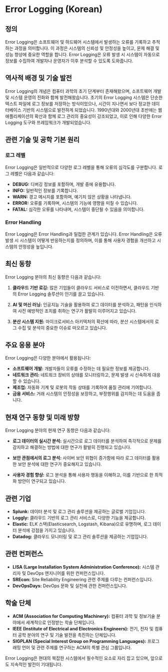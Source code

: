 # Error Logging (Korean)

## 정의

Error Logging은 소프트웨어 및 하드웨어 시스템에서 발생하는 오류를 기록하고 추적하는 과정을 의미합니다. 이 과정은 시스템의 신뢰성 및 안정성을 높이고, 문제 해결 및 성능 향상에 중요한 역할을 합니다. Error Logging은 오류 발생 시 시스템이 자동으로 정보를 수집하여 개발자나 운영자가 이후 분석할 수 있도록 도와줍니다.

## 역사적 배경 및 기술 발전

Error Logging의 개념은 컴퓨터 과학의 초기 단계부터 존재해왔으며, 소프트웨어 개발 및 시스템 운영의 진화와 함께 발전해왔습니다. 초기의 Error Logging 시스템은 단순한 텍스트 파일에 로그 정보를 저장하는 방식이었으나, 시간이 지나면서 보다 정교한 데이터베이스 기반의 시스템으로 발전하게 되었습니다. 1990년대와 2000년대 초반에는 웹 애플리케이션의 확산과 함께 로그 관리의 중요성이 강조되었고, 이로 인해 다양한 Error Logging 도구와 프레임워크가 개발되었습니다.

## 관련 기술 및 공학 기본 원리

### 로그 레벨

Error Logging은 일반적으로 다양한 로그 레벨을 통해 오류의 심각도를 구분합니다. 로그 레벨은 다음과 같습니다:

- **DEBUG:** 디버깅 정보를 포함하며, 개발 중에 유용합니다.
- **INFO:** 일반적인 정보를 기록합니다.
- **WARN:** 경고 메시지를 포함하며, 예기치 않은 상황을 나타냅니다.
- **ERROR:** 오류를 기록하며, 시스템의 기능에 영향을 미칠 수 있습니다.
- **FATAL:** 심각한 오류를 나타내며, 시스템이 중단될 수 있음을 의미합니다.

### Error Handling

Error Logging은 Error Handling과 밀접한 관계가 있습니다. Error Handling은 오류 발생 시 시스템이 어떻게 반응하는지를 정의하며, 이를 통해 사용자 경험을 개선하고 시스템의 안정성을 높입니다.

## 최신 동향

Error Logging 분야의 최신 동향은 다음과 같습니다:

1. **클라우드 기반 로깅:** 많은 기업들이 클라우드 서비스로 이전하면서, 클라우드 기반의 Error Logging 솔루션이 인기를 끌고 있습니다.
  
2. **AI 및 머신 러닝:** 인공지능 기술을 활용하여 로그 데이터를 분석하고, 패턴을 인식하여 사전 예방적인 조치를 취하는 연구가 활발히 이루어지고 있습니다.

3. **분산 시스템 지원:** 마이크로서비스 아키텍처의 확산에 따라, 분산 시스템에서의 로그 수집 및 분석이 중요한 이슈로 떠오르고 있습니다.

## 주요 응용 분야

Error Logging은 다양한 분야에서 활용됩니다:

- **소프트웨어 개발:** 개발자들이 오류를 수정하는 데 필요한 정보를 제공합니다.
- **네트워크 관리:** 네트워크 장비의 상태를 모니터링하고, 문제 발생 시 신속하게 대응할 수 있습니다.
- **제조업:** 자동화 기계 및 로봇의 작동 상태를 기록하여 품질 관리에 기여합니다.
- **금융 서비스:** 거래 시스템의 안정성을 보장하고, 부정행위를 감지하는 데 도움을 줍니다.

## 현재 연구 동향 및 미래 방향

Error Logging 분야의 현재 연구 동향은 다음과 같습니다:

- **로그 데이터의 실시간 분석:** 실시간으로 로그 데이터를 분석하여 즉각적으로 문제를 감지하고 해결하는 방법에 대한 연구가 활발히 진행되고 있습니다.
  
- **보안 관점에서의 로그 분석:** 사이버 보안 위협이 증가함에 따라 로그 데이터를 활용한 보안 분석에 대한 연구가 중요해지고 있습니다.

- **사용자 경험 향상:** 로그 분석을 통해 사용자 행동을 이해하고, 이를 기반으로 한 최적화 방안이 연구되고 있습니다.

## 관련 기업

- **Splunk:** 데이터 분석 및 로그 관리 솔루션을 제공하는 글로벌 기업입니다.
- **Loggly:** 클라우드 기반의 로그 관리 서비스로, 다양한 기능을 제공합니다.
- **Elastic:** ELK 스택(Elasticsearch, Logstash, Kibana)으로 유명하며, 로그 데이터 분석에 강점을 가지고 있습니다.
- **Datadog:** 클라우드 모니터링 및 로그 관리 솔루션을 제공하는 기업입니다.

## 관련 컨퍼런스

- **LISA (Large Installation System Administration Conference):** 시스템 관리자 및 DevOps 엔지니어를 위한 컨퍼런스입니다.
- **SREcon:** Site Reliability Engineering 관련 주제를 다루는 컨퍼런스입니다.
- **DevOpsDays:** DevOps 문화 및 실천에 관한 컨퍼런스입니다.

## 학술 단체

- **ACM (Association for Computing Machinery):** 컴퓨터 과학 및 정보기술 분야에서 세계적으로 인정받는 학술 단체입니다.
- **IEEE (Institute of Electrical and Electronics Engineers):** 전기, 전자 및 컴퓨터 공학 분야의 연구 및 기술 발전을 촉진하는 단체입니다.
- **SIGPLAN (Special Interest Group on Programming Languages):** 프로그래밍 언어 및 관련 주제를 연구하는 ACM의 특별 관심 그룹입니다.

Error Logging은 현대의 복잡한 시스템에서 필수적인 요소로 자리 잡고 있으며, 앞으로도 지속적인 발전이 기대됩니다.